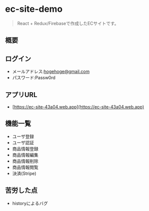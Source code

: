 # ec-site-demo
> React + Redux/Firebaseで作成したECサイトです。

## 概要

## ログイン

- メールアドレス:hogehoge@gmail.com
- パスワード:Passw0rd

## アプリURL
- [https://ec-site-43a04.web.app](https://ec-site-43a04.web.app)

## 機能一覧
- ユーザ登録
- ユーザ認証
- 商品情報登録
- 商品情報編集
- 商品情報削除
- 商品情報閲覧
- 決済(Stripe)

## 苦労した点
- historyによるバグ
